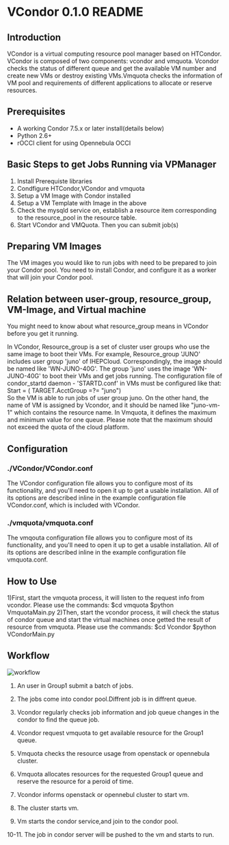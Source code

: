 # VCondor 0.1.0 README

## Introduction

VCondor is a virtual computing resource pool manager based on HTCondor. VCondor is composed of two components: vcondor and vmquota. Vcondor checks the status of different queue and get the available VM number and create new VMs or destroy existing VMs.Vmquota checks the information of VM pool and requirements of different applications to allocate or reserve resources.

## Prerequisites

* A working Condor 7.5.x or later install(details below)
* Python 2.6+
* rOCCI client for using Opennebula OCCI

## Basic Steps to get Jobs Running via VPManager

1.  Install Prerequiste libraries
2.  Condfigure HTCondor,VCondor and vmquota
3.  Setup a VM Image with Condor installed
4.  Setup a VM Template with Image in the above
5.  Check the mysqld service on, establish a resource item corresponding to the resource_pool in the resource table.
6.  Start VCondor and VMQuota. Then you can submit job(s)

## Preparing VM Images

The VM images you would like to run jobs with need to be prepared to join your Condor pool. You need to install Condor, and configure it as a worker that
will join your Condor pool.


## Relation between user-group, resource_group, VM-Image, and Virtual machine

You might need to know about what resource_group means in VCondor before you get it running.

In VCondor, Resource_group is a set of cluster user groups who use the same image to boot their VMs. For example, Resource_group 'JUNO' includes user group 'juno' of IHEPCloud. Correspondingly, the image should be named like 'WN-JUNO-40G'. The group 'juno' uses the image 'WN-JUNO-40G' to boot their VMs and get jobs running. The configuration file of condor_startd daemon - 'STARTD.conf' in VMs must be configured like that:
    Start = ( TARGET.AcctGroup =?= "juno")          
So the VM is able to run jobs of user group juno.
On the other hand, the name of VM is assigned by Vcondor, and it should be named like "juno-vm-1" which contains the resource name.
In Vmquota, it defines the maximum and minimum value for one queue. Please note that the maximum should not exceed the quota of the cloud platform.

## Configuration

### ./VCondor/VCondor.conf

The VCondor configuration file allows you to configure most of its functionality, and you'll need to open it up to get a usable installation. All of its options are described inline in the example configuration file VCondor.conf, which is included with VCondor.

### ./vmquota/vmquota.conf

The vmqouta configuration file allows you to configure most of its functionality, and you'll need to open it up to get a usable installation. All of its options are described inline in the example configuration file vmquota.conf. 

## How to Use

1)First, start the vmquota process, it will listen to the request info from vcondor. Please use the commands:
$cd vmquota
$python VmquotaMain.py
2)Then, start the vcondor process, it will check the status of condor queue and start the virtual machines once getted the result of resource from vmquota. Please use the commands:
$cd Vcondor 
$python VCondorMain.py

## Workflow

![workflow](http://note.youdao.com/yws/public/resource/c681252c8980611c6605daed2712458e/xmlnote/A5424A1C4B32454EA4B7ABC93D88814D/9630)

1. An user in Group1 submit a batch of jobs.

2. The jobs come into condor pool.Diffrent job is in diffrent queue. 

3. Vcondor regularly checks job information and job queue changes in the condor to find the queue job.

4. Vcondor request vmquota to get available resource for the Group1 queue.

5. Vmquota checks the resource usage from openstack or opennebula cluster.

6. Vmquota allocates resources for the requested Group1 queue and reserve the resource for a peroid of time.

7. Vcondor informs openstack or opennebul cluster to start vm.

8. The cluster starts vm.

9. Vm starts the condor service,and join to the condor pool.

10-11. The job in condor server will be pushed to the vm and starts to run.

